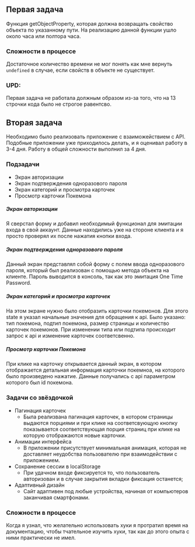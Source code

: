 ## Первая задача
Функция getObjectProperty, которая должна возвращать свойство объекта по указанному пути. На реализацию данной функции ушло около часа или полтора часа. 
### Сложности в процессе
Достаточное количество времени не мог понять как мне вернуть `undefined` в случае, если свойств в объекте не существует. 
### UPD:
Первая задача не работала должным образом из-за того, что на 13 строчки кода было не строгое равентсво.
## Вторая задача
Необходимо было реализовать приложение с взаиможействием с API. Подобные приложении уже приходилось делать, и я оценивал работу в 3-4 дня. Работу в общей сложности выполнил за 4 дня.

### Подзадачи
- Экран авторизации
- Экран подтверждения одноразового пароля
- Экран категорий и просмотра карточек
- Просмотр карточки Покемона
##### Экран авторизации
Я сверстал форму и добавил необходимый функционал для эмитации входа в свой аккаунт. Данные находились уже на стороне клиента и я просто проверял их после нажатия кнопки входа. 
##### Экран подтверждения одноразового пароля
Данный экран представлял собой форму с полем ввода одноразового пароля, который был реализован с помощью метода объекта на клиенте. Пароль выводится в консоль, так как это эмитация One Time Password.
##### Экран категорий и просмотра карточек
На этом экране нужно было отобразить карточки покемонов. Для этого state я указал начальные значения для обращения к api. Было указано: тип покемона, подтип покемона, размер страницы и количество карточек покемонов. При изменении типа или подтипа происходит запрос к api и изменение карточек соответсвенно.
##### Просмотр карточки Покемона
При клике на карточку открывается данный экран, в котором отображается детальная информация карточки покемноа, на которого было произведено нажатие. Данные получались с api параметром которого был id покемона.

### Задачи со звёздочкой
- Пагинация карточек
    + Была реализвана пагинация карточек, в котором страницы выдаются порциями и при клике на соответсвующую кнопку показывается соответствующая порция страниц при клике на которую отображаются новые карточки.
- Анимации интерфейса
    + В приложении присутствует минимальная анимация, которая не доставляет неудобства пользователю при взаимодействии с приложением.
- Сохранение сессии в localStorage
    + При удачном входе фиксируется то, что пользователь авторизован и в случае закрытия вкладки фиксация останется;  
- Адаптивный дизайн
    + Сайт адаптивен под любые устройства, начиная от компьютеров заканчивая смартфонами.

### Сложности в процессе
Когда я узнал, что желательно использовать хуки я протратил время на документацию, чтобы тчательное изучить хуки, так как до этого опыта с ними практически не имел.
